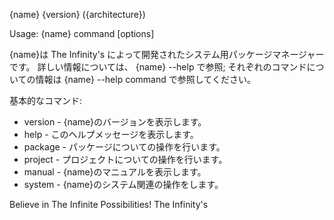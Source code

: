 {name} {version} ({architecture})

Usage: {name} command [options]

{name}は The Infinity's によって開発されたシステム用パッケージマネージャーです。
詳しい情報については、 {name} --help で参照;
それぞれのコマンドについての情報は {name} --help command で参照してください。

基本的なコマンド:

- version - {name}のバージョンを表示します。
- help - このヘルプメッセージを表示します。
- package - パッケージについての操作を行います。
- project - プロジェクトについての操作を行います。
- manual - {name}のマニュアルを表示します。
- system - {name}のシステム関連の操作をします。

Believe in The Infinite Possibilities!
The Infinity's
